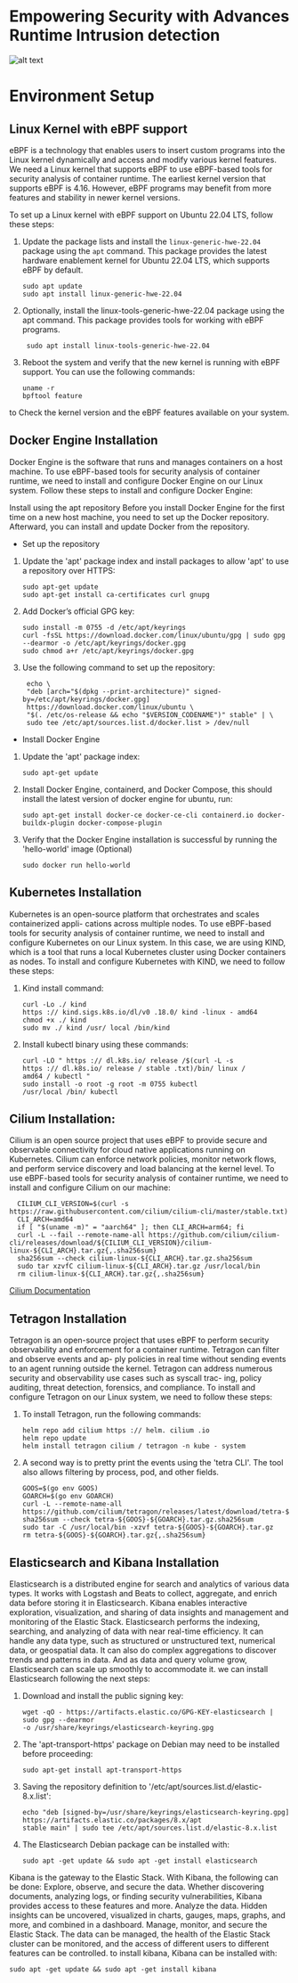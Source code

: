 # Empowering Security with Advances Runtime Intrusion detection 


![alt text](image.jpg)

# Environment Setup

## Linux Kernel with eBPF support

eBPF is a technology that enables users to insert custom programs into the Linux kernel dynamically and access and modify various kernel features. We need a Linux kernel that supports eBPF to use eBPF-based tools for security analysis of container runtime. The earliest kernel version that supports eBPF is 4.16. However, eBPF programs may benefit from more features and stability in newer kernel versions. 

To set up a Linux kernel with eBPF support on Ubuntu 22.04 LTS, follow these steps:

1. Update the package lists and install the `linux-generic-hwe-22.04` package using the `apt` command. This package provides the latest hardware enablement kernel for Ubuntu 22.04 LTS, which supports eBPF by default.

   ```shell
   sudo apt update
   sudo apt install linux-generic-hwe-22.04

2. Optionally, install the linux-tools-generic-hwe-22.04 package using the apt command. This package provides tools for working with eBPF programs.
   
     ```shell
      sudo apt install linux-tools-generic-hwe-22.04
3. Reboot the system and verify that the new kernel is running with eBPF support. You can use the following commands:
   
    ```shell
    uname -r
    bpftool feature
    
 to Check the kernel version and the eBPF features available on your system.

## Docker Engine Installation

Docker Engine is the software that runs and manages containers on a host machine. To use eBPF-based tools for security analysis of container runtime, we need to install and configure Docker Engine on our Linux system. Follow these steps to install and configure Docker Engine:

Install using the apt repository
Before you install Docker Engine for the first time on a new host machine, you need to set up the Docker repository. Afterward, you can install and update Docker from the repository.

- Set up the repository
1. Update the 'apt' package index and install packages to allow 'apt' to use a repository over HTTPS:

   ```shell
   sudo apt-get update
   sudo apt-get install ca-certificates curl gnupg

2. Add Docker’s official GPG key:
   ```shell
   sudo install -m 0755 -d /etc/apt/keyrings
   curl -fsSL https://download.docker.com/linux/ubuntu/gpg | sudo gpg --dearmor -o /etc/apt/keyrings/docker.gpg
   sudo chmod a+r /etc/apt/keyrings/docker.gpg
3. Use the following command to set up the repository:
   ```shell
    echo \
    "deb [arch="$(dpkg --print-architecture)" signed-by=/etc/apt/keyrings/docker.gpg] 
    https://download.docker.com/linux/ubuntu \
    "$(. /etc/os-release && echo "$VERSION_CODENAME")" stable" | \
    sudo tee /etc/apt/sources.list.d/docker.list > /dev/null
- Install Docker Engine
1. Update the 'apt' package index:
   ```shell
   sudo apt-get update
2. Install Docker Engine, containerd, and Docker Compose, this should install the latest version of docker engine for ubuntu, run: 
   ```shell
   sudo apt-get install docker-ce docker-ce-cli containerd.io docker-buildx-plugin docker-compose-plugin

3. Verify that the Docker Engine installation is successful by running the 'hello-world' image (Optional)
   ```shell
   sudo docker run hello-world

## Kubernetes Installation
Kubernetes is an open-source platform that orchestrates and scales containerized appli-
cations across multiple nodes. To use eBPF-based tools for security analysis of container
runtime, we need to install and configure Kubernetes on our Linux system. In this case,
we are using KIND, which is a tool that runs a local Kubernetes cluster using Docker
containers as nodes. To install and configure Kubernetes with KIND, we need to follow
these steps:
1. Kind install command:
   ```shell
   curl -Lo ./ kind
   https :// kind.sigs.k8s.io/dl/v0 .18.0/ kind -linux - amd64
   chmod +x ./ kind
   sudo mv ./ kind /usr/ local /bin/kind
2. Install kubectl binary using these commands:
   ```shell
   curl -LO " https :// dl.k8s.io/ release /$(curl -L -s
   https :// dl.k8s.io/ release / stable .txt)/bin/ linux /
   amd64 / kubectl "
   sudo install -o root -g root -m 0755 kubectl
   /usr/local /bin/ kubectl
## Cilium Installation:
Cilium is an open source project that uses eBPF to provide secure and observable connectivity for cloud native applications running on Kubernetes. Cilium can enforce network policies, monitor network flows, and perform service discovery and load balancing at the kernel level. To use eBPF-based tools for security analysis of container runtime, we need to install and configure Cilium on our machine:
   
      
      CILIUM_CLI_VERSION=$(curl -s https://raw.githubusercontent.com/cilium/cilium-cli/master/stable.txt)
      CLI_ARCH=amd64
      if [ "$(uname -m)" = "aarch64" ]; then CLI_ARCH=arm64; fi
      curl -L --fail --remote-name-all https://github.com/cilium/cilium-cli/releases/download/${CILIUM_CLI_VERSION}/cilium-linux-${CLI_ARCH}.tar.gz{,.sha256sum}
      sha256sum --check cilium-linux-${CLI_ARCH}.tar.gz.sha256sum
      sudo tar xzvfC cilium-linux-${CLI_ARCH}.tar.gz /usr/local/bin
      rm cilium-linux-${CLI_ARCH}.tar.gz{,.sha256sum}


[Cilium Documentation](https://docs.cilium.io/en/v1.13/gettingstarted/k8s-install-default/)

## Tetragon Installation
Tetragon is an open-source project that uses eBPF to perform security observability and
enforcement for a container runtime. Tetragon can filter and observe events and ap-
ply policies in real time without sending events to an agent running outside the kernel.
Tetragon can address numerous security and observability use cases such as syscall trac-
ing, policy auditing, threat detection, forensics, and compliance. To install and configure
Tetragon on our Linux system, we need to follow these steps:

1. To install Tetragon, run the following commands:
    ```shell
   helm repo add cilium https :// helm. cilium .io
   helm repo update
   helm install tetragon cilium / tetragon -n kube - system
2. A second way is to pretty print the events using the 'tetra CLI'. The tool also allows filtering by process, pod, and other fields.
   ```shell
   GOOS=$(go env GOOS)
   GOARCH=$(go env GOARCH)
   curl -L --remote-name-all             
   https://github.com/cilium/tetragon/releases/latest/download/tetra-${GOOS}-${GOARCH}.tar.gz{,.sha256sum}
   sha256sum --check tetra-${GOOS}-${GOARCH}.tar.gz.sha256sum
   sudo tar -C /usr/local/bin -xzvf tetra-${GOOS}-${GOARCH}.tar.gz
   rm tetra-${GOOS}-${GOARCH}.tar.gz{,.sha256sum}

## Elasticsearch and Kibana Installation
Elasticsearch is a distributed engine for search and analytics of various data types. It
works with Logstash and Beats to collect, aggregate, and enrich data before storing it in
Elasticsearch. Kibana enables interactive exploration, visualization, and sharing of data
insights and management and monitoring of the Elastic Stack. Elasticsearch performs the
indexing, searching, and analyzing of data with near real-time efficiency. It can handle
any data type, such as structured or unstructured text, numerical data, or geospatial data.
It can also do complex aggregations to discover trends and patterns in data. And as data
and query volume grow, Elasticsearch can scale up smoothly to accommodate it. we can
install Elasticsearch following the next steps: 
1. Download and install the public signing key:
   ```shell
   wget -qO - https://artifacts.elastic.co/GPG-KEY-elasticsearch | sudo gpg --dearmor 
   -o /usr/share/keyrings/elasticsearch-keyring.gpg

2. The 'apt-transport-https' package on Debian may need to be installed before proceeding:
   ```shell
   sudo apt-get install apt-transport-https

3. Saving the repository definition to '/etc/apt/sources.list.d/elastic-8.x.list':
   ```shell
   echo "deb [signed-by=/usr/share/keyrings/elasticsearch-keyring.gpg] 
   https://artifacts.elastic.co/packages/8.x/apt       
   stable main" | sudo tee /etc/apt/sources.list.d/elastic-8.x.list

4. The Elasticsearch Debian package can be installed with:
   ```shell
   sudo apt -get update && sudo apt -get install elasticsearch

Kibana is the gateway to the Elastic Stack. With Kibana, the following can be done:
Explore, observe, and secure the data. Whether discovering documents, analyzing
logs, or finding security vulnerabilities, Kibana provides access to these features and
more. Analyze the data. Hidden insights can be uncovered, visualized in charts, gauges,
maps, graphs, and more, and combined in a dashboard. Manage, monitor, and secure
the Elastic Stack. The data can be managed, the health of the Elastic Stack cluster can
be monitored, and the access of different users to different features can be controlled. to
install kibana, Kibana can be installed with:

   ```shell
   sudo apt -get update && sudo apt -get install kibana


